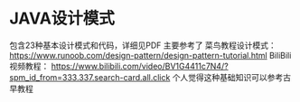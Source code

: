 # JAVA设计模式
包含23种基本设计模式和代码，详细见PDF
主要参考了
菜鸟教程设计模式：
https://www.runoob.com/design-pattern/design-pattern-tutorial.html
BiliBili视频教程：
https://www.bilibili.com/video/BV1G4411c7N4/?spm_id_from=333.337.search-card.all.click
个人觉得这种基础知识可以参考古早教程